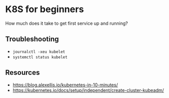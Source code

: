# K8S for beginners

How much does it take to get first service up and running?

## Troubleshooting

- `journalctl -xeu kubelet`
- `systemctl status kubelet`


## Resources

- https://blog.alexellis.io/kubernetes-in-10-minutes/
- https://kubernetes.io/docs/setup/independent/create-cluster-kubeadm/
